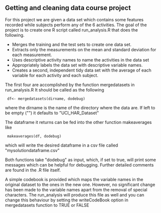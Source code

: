 Getting and cleaning data course project 
-----------------------------------------

For this project we are given a data set which contains some features recorded while subjects perform any of the 6 activities. 
The goal of the project is to create one R script called run_analysis.R that does the following. 
  * Merges the training and the test sets to create one data set.
  * Extracts only the measurements on the mean and standard deviation for each measurement. 
  * Uses descriptive activity names to name the activities in the data set
  * Appropriately labels the data set with descriptive variable names. 
  * Creates a second, independent tidy data set with the average of each variable for each activity and each subject. 

The first four are accomplished by the function mergedatasets in run_analysis.R It should be called as the following

     df<- mergedatasets(dirname, dodebug)

where the dirname is the name of the directory where the data are. If left to be empty ("") it defaults to  "UCI_HAR_Dataset"

The dataframe it returns can be fed into the other function makeaverages like 

     makeaverages(df, dodebug)
which will write the desired dataframe in a csv file called "mysolutiondataframe.csv"

Both functions take "dodebug" as input, which, if set to true, will print some messages which can be helpful for debugging.
Further detailed comments are found in the .R file itself. 

A simple codebook is provided which maps the variable names in the original dataset to the ones in the new one. However, no significant change has been made to the variable names apart from the removal of special characters. The run_analysis will produce this file as well and you can change this behaviour by setting the writeCodeBook option in mergedatasets function to TRUE or FALSE 